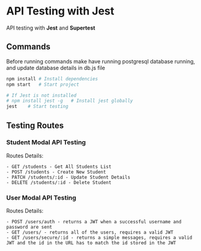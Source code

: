 # API Testing with Jest

API testing with **Jest** and **Supertest**

## Commands

Before running commands make have running postgresql database running, and update database details in db.js file

```bash
npm install	# Install dependencies
npm start	# Start project

# If Jest is not installed
# npm install jest -g	# Install jest globally
jest	# Start testing
```

## Testing Routes

### Student Modal API Testing

Routes Details:

    - GET /students - Get All Students List
    - POST /students - Create New Student
    - PATCH /students/:id - Update Student Details
    - DELETE /students/:id - Delete Student

### User Modal API Testing

Routes Details:

    - POST /users/auth - returns a JWT when a successful username and password are sent
    - GET /users/ - returns all of the users, requires a valid JWT
    - GET /users/secure/:id - returns a simple messages, requires a valid JWT and the id in the URL has to match the id stored in the JWT
